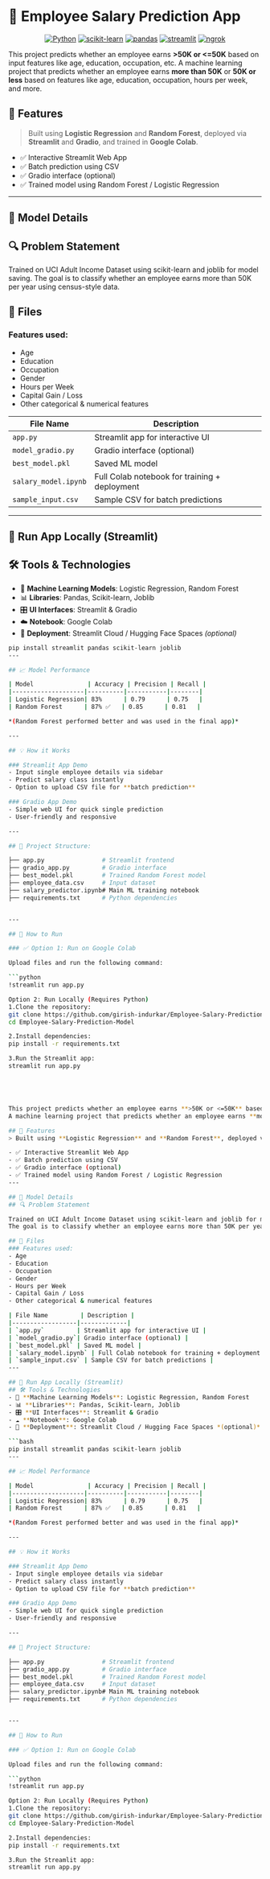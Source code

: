 # 💼 Employee Salary Prediction App


<p align="center">
  <a href="https://www.python.org/"><img src="https://img.shields.io/badge/Python-3.9+-blue?logo=python&logoColor=white" alt="Python"></a>
  <a href="https://scikit-learn.org/"><img src="https://img.shields.io/badge/Scikit--Learn-1.3.0-orange?logo=scikitlearn&logoColor=white" alt="scikit-learn"></a>
  <a href="https://pandas.pydata.org/"><img src="https://img.shields.io/badge/Pandas-2.0.3-purple?logo=pandas&logoColor=white" alt="pandas"></a>
  <a href="https://streamlit.io/"><img src="https://img.shields.io/badge/Streamlit-1.25.0-ff4b4b?logo=streamlit&logoColor=white" alt="streamlit"></a>
  <a href="https://ngrok.com/"><img src="https://img.shields.io/badge/Ngrok-deploy-1e77ff?logo=ngrok&logoColor=white" alt="ngrok"></a>
</p>


This project predicts whether an employee earns **>50K or <=50K** based on input features like age, education, occupation, etc.
A machine learning project that predicts whether an employee earns **more than 50K** or **50K or less** based on features like age, education, occupation, hours per week, and more.

## 🔧 Features
> Built using **Logistic Regression** and **Random Forest**, deployed via **Streamlit** and **Gradio**, and trained in **Google Colab**.

- ✅ Interactive Streamlit Web App
- ✅ Batch prediction using CSV
- ✅ Gradio interface (optional)
- ✅ Trained model using Random Forest / Logistic Regression
---

## 🧠 Model Details
## 🔍 Problem Statement

Trained on UCI Adult Income Dataset using scikit-learn and joblib for model saving.
The goal is to classify whether an employee earns more than 50K per year using census-style data.

## 📂 Files
### Features used:
- Age
- Education
- Occupation
- Gender
- Hours per Week
- Capital Gain / Loss
- Other categorical & numerical features

| File Name         | Description |
|------------------|-------------|
| `app.py`         | Streamlit app for interactive UI |
| `model_gradio.py`| Gradio interface (optional) |
| `best_model.pkl` | Saved ML model |
| `salary_model.ipynb` | Full Colab notebook for training + deployment |
| `sample_input.csv` | Sample CSV for batch predictions |
---

## 🚀 Run App Locally (Streamlit)
## 🛠️ Tools & Technologies
- 🧠 **Machine Learning Models**: Logistic Regression, Random Forest
- 📊 **Libraries**: Pandas, Scikit-learn, Joblib
- 🎛 **UI Interfaces**: Streamlit & Gradio
- ☁️ **Notebook**: Google Colab
- 🚀 **Deployment**: Streamlit Cloud / Hugging Face Spaces *(optional)*

```bash
pip install streamlit pandas scikit-learn joblib
---

## 📈 Model Performance

| Model               | Accuracy | Precision | Recall |
|--------------------|----------|-----------|--------|
| Logistic Regression| 83%      | 0.79      | 0.75   |
| Random Forest      | 87% ✅   | 0.85      | 0.81   |

*(Random Forest performed better and was used in the final app)*

---

## 💡 How it Works

### Streamlit App Demo
- Input single employee details via sidebar
- Predict salary class instantly
- Option to upload CSV file for **batch prediction**

### Gradio App Demo
- Simple web UI for quick single prediction
- User-friendly and responsive

---

## 📁 Project Structure:

├── app.py                # Streamlit frontend  
├── gradio_app.py         # Gradio interface  
├── best_model.pkl        # Trained Random Forest model  
├── employee_data.csv     # Input dataset  
├── salary_predictor.ipynb# Main ML training notebook  
├── requirements.txt      # Python dependencies  


---

## 🚀 How to Run

### ✅ Option 1: Run on Google Colab

Upload files and run the following command:

```python
!streamlit run app.py

Option 2: Run Locally (Requires Python)
1.Clone the repository:
git clone https://github.com/girish-indurkar/Employee-Salary-Prediction-Model.git
cd Employee-Salary-Prediction-Model

2.Install dependencies:
pip install -r requirements.txt

3.Run the Streamlit app:
streamlit run app.py





This project predicts whether an employee earns **>50K or <=50K** based on input features like age, education, occupation, etc.
A machine learning project that predicts whether an employee earns **more than 50K** or **50K or less** based on features like age, education, occupation, hours per week, and more.

## 🔧 Features
> Built using **Logistic Regression** and **Random Forest**, deployed via **Streamlit** and **Gradio**, and trained in **Google Colab**.

- ✅ Interactive Streamlit Web App
- ✅ Batch prediction using CSV
- ✅ Gradio interface (optional)
- ✅ Trained model using Random Forest / Logistic Regression
---

## 🧠 Model Details
## 🔍 Problem Statement

Trained on UCI Adult Income Dataset using scikit-learn and joblib for model saving.
The goal is to classify whether an employee earns more than 50K per year using census-style data.

## 📂 Files
### Features used:
- Age
- Education
- Occupation
- Gender
- Hours per Week
- Capital Gain / Loss
- Other categorical & numerical features

| File Name         | Description |
|------------------|-------------|
| `app.py`         | Streamlit app for interactive UI |
| `model_gradio.py`| Gradio interface (optional) |
| `best_model.pkl` | Saved ML model |
| `salary_model.ipynb` | Full Colab notebook for training + deployment |
| `sample_input.csv` | Sample CSV for batch predictions |
---

## 🚀 Run App Locally (Streamlit)
## 🛠️ Tools & Technologies
- 🧠 **Machine Learning Models**: Logistic Regression, Random Forest
- 📊 **Libraries**: Pandas, Scikit-learn, Joblib
- 🎛 **UI Interfaces**: Streamlit & Gradio
- ☁️ **Notebook**: Google Colab
- 🚀 **Deployment**: Streamlit Cloud / Hugging Face Spaces *(optional)*

```bash
pip install streamlit pandas scikit-learn joblib
---

## 📈 Model Performance

| Model               | Accuracy | Precision | Recall |
|--------------------|----------|-----------|--------|
| Logistic Regression| 83%      | 0.79      | 0.75   |
| Random Forest      | 87% ✅   | 0.85      | 0.81   |

*(Random Forest performed better and was used in the final app)*

---

## 💡 How it Works

### Streamlit App Demo
- Input single employee details via sidebar
- Predict salary class instantly
- Option to upload CSV file for **batch prediction**

### Gradio App Demo
- Simple web UI for quick single prediction
- User-friendly and responsive

---

## 📁 Project Structure:

├── app.py                # Streamlit frontend  
├── gradio_app.py         # Gradio interface  
├── best_model.pkl        # Trained Random Forest model  
├── employee_data.csv     # Input dataset  
├── salary_predictor.ipynb# Main ML training notebook  
├── requirements.txt      # Python dependencies  


---

## 🚀 How to Run

### ✅ Option 1: Run on Google Colab

Upload files and run the following command:

```python
!streamlit run app.py

Option 2: Run Locally (Requires Python)
1.Clone the repository:
git clone https://github.com/girish-indurkar/Employee-Salary-Prediction-Model.git
cd Employee-Salary-Prediction-Model

2.Install dependencies:
pip install -r requirements.txt

3.Run the Streamlit app:
streamlit run app.py




